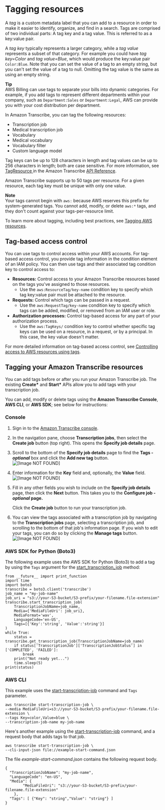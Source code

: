 # Tagging resources<a name="tagging"></a>

A *tag* is a custom metadata label that you can add to a resource in order to make it easier to identify, organize, and find in a search\. Tags are comprised of two individual parts: A tag key and a tag value\. This is referred to as a key:value pair\.

A *tag key* typically represents a larger category, while a *tag value* represents a subset of that category\. For example you could have *tag key=Color* and *tag value=Blue*, which would produce the key:value pair `Color:Blue`\. Note that you can set the value of a tag to an empty string, but you can't set the value of a tag to null\. Omitting the tag value is the same as using an empty string\.

**Tip**  
AWS Billing can use tags to separate your bills into dynamic categories\. For example, if you add tags to represent different departments within your company, such as `Department:Sales` or `Department:Legal`, AWS can provide you with your cost distribution per department\.

In Amazon Transcribe, you can tag the following resources: 
+ Transcription job
+ Medical transcription job
+ Vocabulary
+ Medical vocabulary
+ Vocabulary filter
+ Custom language model

Tag keys can be up to 128 characters in length and tag values can be up to 256 characters in length; both are case sensitive\. For more information, see [ TagResource ](API_TagResource.md) in the Amazon Transcribe [API Reference](API_Reference.md)\.

Amazon Transcribe supports up to 50 tags per resource\. For a given resource, each tag key must be unique with only one value\.

**Note**  
Your tags cannot begin with `aws:` because AWS reserves this prefix for system\-generated tags\. You cannot add, modify, or delete `aws:*` tags, and they don't count against your tags\-per\-resource limit\.

To learn more about tagging, including best practices, see [Tagging AWS resources](https://docs.aws.amazon.com/general/latest/gr/aws_tagging.html)\.

## Tag\-based access control<a name="tagging-access-control"></a>

You can use tags to control access within your AWS accounts\. For tag\-based access control, you provide tag information in the condition element of an IAM policy\. You can then use tags and their associated tag condition key to control access to:
+ **Resources:** Control access to your Amazon Transcribe resources based on the tags you've assigned to those resources\.
  + Use the `aws:ResourceTag/key-name` condition key to specify which tag key:value pair must be attached to the resource\.
+ **Requests:** Control which tags can be passed in a request\.
  + Use the `aws:RequestTag/key-name` condition key to specify which tags can be added, modified, or removed from an IAM user or role\.
+ **Authorization processes:** Control tag\-based access for any part of your authorization process\.
  +  Use the `aws:TagKeys/` condition key to control whether specific tag keys can be used on a resource, in a request, or by a principal\. In this case, the key value doesn't matter\.

For more detailed information on tag\-based access control, see [Controlling access to AWS resources using tags](https://docs.aws.amazon.com/IAM/latest/UserGuide/access_tags.html)\. 

## Tagging your Amazon Transcribe resources<a name="tagging-how-to"></a>

You can add tags before or after you run your Amazon Transcribe job\. The existing **Create\*** and **Start\*** APIs allow you to add tags with your transcription job\.

You can add, modify or delete tags using the **Amazon Transcribe Console**, **AWS CLI**, or **AWS SDK**; see below for instructions:

### Console<a name="tagging-howto-console"></a>

1. Sign in to the [Amazon Transcribe console](https://console.aws.amazon.com/transcribe/)\.

1. In the navigation pane, choose **Transcription jobs**, then select the **Create job** button \(top right\)\. This opens the **Specify job details** page\.

1. Scroll to the bottom of the **Specify job details** page to find the **Tags \- *optional*** box and click the **Add new tag** button\.  
![\[Image NOT FOUND\]](http://docs.aws.amazon.com/transcribe/latest/dg/images/add-new-tag.png)

1. Enter information for the **Key** field and, optionally, the **Value** field\.  
![\[Image NOT FOUND\]](http://docs.aws.amazon.com/transcribe/latest/dg/images/add-new-tag-color.png)

1. Fill in any other fields you wish to include on the **Specify job details** page, then click the **Next** button\. This takes you to the **Configure job \- *optional* page\.**

   Click the **Create job** button to run your transcription job\. 

1. You can view the tags associated with a transcription job by navigating to the **Transcription jobs** page, selecting a transcription job, and scrolling to the bottom of that job's information page\. If you wish to edit your tags, you can do so by clicking the **Manage tags** button\.  
![\[Image NOT FOUND\]](http://docs.aws.amazon.com/transcribe/latest/dg/images/view-tags.png)

### AWS SDK for Python \(Boto3\)<a name="tagging-howto-sdk"></a>

The following example uses the AWS SDK for Python \(Boto3\) to add a tag by using the `Tags` argument for the [start\_transcription\_job](https://boto3.amazonaws.com/v1/documentation/api/latest/reference/services/transcribe.html#TranscribeService.Client.start_transcription_job) method:

```
from __future__ import print_function
import time
import boto3
transcribe = boto3.client('transcribe')
job_name = "my-job-name"
job_uri = "s3://your-S3-bucket/S3-prefix/your-filename.file-extension"
transcribe.start_transcription_job(
    TranscriptionJobName=job_name,
    Media={'MediaFileUri': job_uri},
    MediaFormat='wav',
    LanguageCode='en-US', 
    Tags=[{'Key':'string', 'Value':'string'}]
)
while True:
    status = transcribe.get_transcription_job(TranscriptionJobName=job_name)
    if status['TranscriptionJob']['TranscriptionJobStatus'] in ['COMPLETED', 'FAILED']:
        break
    print("Not ready yet...")
    time.sleep(5)
print(status)
```

### AWS CLI<a name="tagging-howto-cli"></a>

This example uses the [start\-transcription\-job](https://awscli.amazonaws.com/v2/documentation/api/latest/reference/transcribe/start-transcription-job.html) command and `Tags` parameter\.

```
aws transcribe start-transcription-job \
--media MediaFileUri=s3://your-S3-bucket/S3-prefix/your-filename.file-extension \
--tags Key=color,Value=blue \
--transcription-job-name my-job-name
```

Here's another example using the [start\-transcription\-job](https://awscli.amazonaws.com/v2/documentation/api/latest/reference/transcribe/start-transcription-job.html) command, and a request body that adds tags to that job\.

```
aws transcribe start-transcription-job \
--cli-input-json file://example-start-command.json
```

The file *example\-start\-command\.json* contains the following request body\.

```
{
  "TranscriptionJobName": "my-job-name",
  "LanguageCode": "en-US",
  "Media": {
        "MediaFileUri": "s3://your-S3-bucket/S3-prefix/your-filename.file-extension"
    },
  "Tags": [ {"Key": "string","Value": "string"} ]
}
```